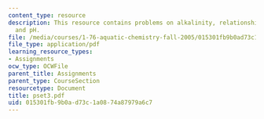 ```yaml
---
content_type: resource
description: This resource contains problems on alkalinity, relationship between alkalinity
  and pH.
file: /media/courses/1-76-aquatic-chemistry-fall-2005/015301fb9b0ad73c1a0874a87979a6c7_pset3.pdf
file_type: application/pdf
learning_resource_types:
- Assignments
ocw_type: OCWFile
parent_title: Assignments
parent_type: CourseSection
resourcetype: Document
title: pset3.pdf
uid: 015301fb-9b0a-d73c-1a08-74a87979a6c7
---
```

